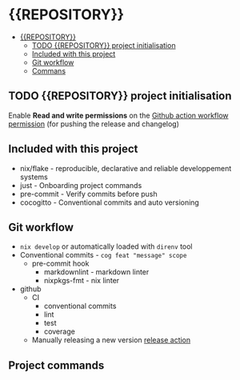 # {{REPOSITORY}}

<!--toc:start-->

- [{{REPOSITORY}}](#repository)
  - [TODO {{REPOSITORY}} project initialisation](#todo-repository-project-initialisation)
  - [Included with this project](#included-with-this-project)
  - [Git workflow](#git-workflow)
  - [Commans](#commans)

<!--toc:end-->

## TODO {{REPOSITORY}} project initialisation

Enable **Read and write permissions** on the
[Github action workflow permission](https://{{REMOTE}}/{{OWNER}}/{{REPOSITORY}}/settings/actions)
(for pushing the release and changelog)

## Included with this project

- nix/flake - reproducible, declarative and reliable developpement systems
- just - Onboarding project commands
- pre-commit - Verify commits before push
- cocogitto - Conventional commits and auto versioning

## Git workflow

- `nix develop` or automatically loaded with `direnv` tool
- Conventional commits - `cog feat "message" scope`
  - pre-commit hook
    - markdownlint - markdown linter
    - nixpkgs-fmt - nix linter
- github
  - CI
    - conventional commits
    - lint
    - test
    - coverage
  - Manually releasing a new version
    [release action](https://{{REMOTE}}/{{OWNER}}/{{REPOSITORY}}/actions/workflows/Release.yml)

## Project commands

<!-- COMMANDS -->
<!-- /COMMANDS -->
